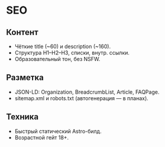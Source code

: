# SEO

## Контент
- Чёткие title (~60) и description (~160).
- Структура H1–H2–H3, списки, внутр. ссылки.
- Образовательный тон, без NSFW.

## Разметка
- JSON-LD: Organization, BreadcrumbList, Article, FAQPage.
- sitemap.xml и robots.txt (автогенерация — в планах).

## Техника
- Быстрый статический Astro-билд.
- Возрастной гейт 18+.

